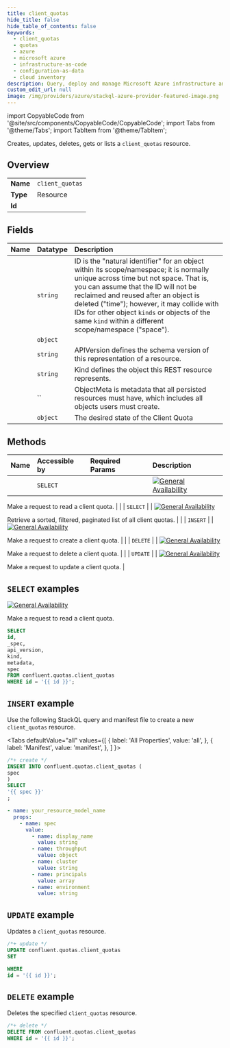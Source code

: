 ```yaml
---
title: client_quotas
hide_title: false
hide_table_of_contents: false
keywords:
  - client_quotas
  - quotas
  - azure
  - microsoft azure
  - infrastructure-as-code
  - configuration-as-data
  - cloud inventory
description: Query, deploy and manage Microsoft Azure infrastructure and resources using SQL
custom_edit_url: null
image: /img/providers/azure/stackql-azure-provider-featured-image.png
---
```


import CopyableCode from '@site/src/components/CopyableCode/CopyableCode';
import Tabs from '@theme/Tabs';
import TabItem from '@theme/TabItem';

Creates, updates, deletes, gets or lists a <code>client_quotas</code> resource.

## Overview
<table><tbody>
<tr><td><b>Name</b></td><td><code>client_quotas</code></td></tr>
<tr><td><b>Type</b></td><td>Resource</td></tr>
<tr><td><b>Id</b></td><td><CopyableCode code="confluent.quotas.client_quotas" /></td></tr>
</tbody></table>

## Fields
| Name | Datatype | Description |
|:-----|:---------|:------------|
| <CopyableCode code="id" /> | `string` | ID is the "natural identifier" for an object within its scope/namespace; it is normally unique across time but not space. That is, you can assume that the ID will not be reclaimed and reused after an object is deleted ("time"); however, it may collide with IDs for other object `kinds` or objects of the same `kind` within a different scope/namespace ("space"). |
| <CopyableCode code="_spec" /> | `object` |  |
| <CopyableCode code="api_version" /> | `string` | APIVersion defines the schema version of this representation of a resource. |
| <CopyableCode code="kind" /> | `string` | Kind defines the object this REST resource represents. |
| <CopyableCode code="metadata" /> | `` | ObjectMeta is metadata that all persisted resources must have, which includes all objects users must create. |
| <CopyableCode code="spec" /> | `object` | The desired state of the Client Quota |

## Methods
| Name | Accessible by | Required Params | Description |
|:-----|:--------------|:----------------|:------------|
| <CopyableCode code="get_kafka_quotas_v1client_quota" /> | `SELECT` | <CopyableCode code="id" /> | [![General Availability](https://img.shields.io/badge/Lifecycle%20Stage-General%20Availability-%2345c6e8)](#section/Versioning/API-Lifecycle-Policy)

Make a request to read a client quota. |
| <CopyableCode code="list_kafka_quotas_v1client_quotas" /> | `SELECT` | <CopyableCode code="environment, spec.cluster" /> | [![General Availability](https://img.shields.io/badge/Lifecycle%20Stage-General%20Availability-%2345c6e8)](#section/Versioning/API-Lifecycle-Policy)

Retrieve a sorted, filtered, paginated list of all client quotas. |
| <CopyableCode code="create_kafka_quotas_v1client_quota" /> | `INSERT` | <CopyableCode code="" /> | [![General Availability](https://img.shields.io/badge/Lifecycle%20Stage-General%20Availability-%2345c6e8)](#section/Versioning/API-Lifecycle-Policy)

Make a request to create a client quota. |
| <CopyableCode code="delete_kafka_quotas_v1client_quota" /> | `DELETE` | <CopyableCode code="id" /> | [![General Availability](https://img.shields.io/badge/Lifecycle%20Stage-General%20Availability-%2345c6e8)](#section/Versioning/API-Lifecycle-Policy)

Make a request to delete a client quota. |
| <CopyableCode code="update_kafka_quotas_v1client_quota" /> | `UPDATE` | <CopyableCode code="id" /> | [![General Availability](https://img.shields.io/badge/Lifecycle%20Stage-General%20Availability-%2345c6e8)](#section/Versioning/API-Lifecycle-Policy)

Make a request to update a client quota. |

## `SELECT` examples

[![General Availability](https://img.shields.io/badge/Lifecycle%20Stage-General%20Availability-%2345c6e8)](#section/Versioning/API-Lifecycle-Policy)

Make a request to read a client quota.


```sql
SELECT
id,
_spec,
api_version,
kind,
metadata,
spec
FROM confluent.quotas.client_quotas
WHERE id = '{{ id }}';
```
## `INSERT` example

Use the following StackQL query and manifest file to create a new <code>client_quotas</code> resource.

<Tabs
    defaultValue="all"
    values={[
        { label: 'All Properties', value: 'all', },
        { label: 'Manifest', value: 'manifest', },
    ]
}>
<TabItem value="all">

```sql
/*+ create */
INSERT INTO confluent.quotas.client_quotas (
spec
)
SELECT 
'{{ spec }}'
;
```
</TabItem>
<TabItem value="manifest">

```yaml
- name: your_resource_model_name
  props:
    - name: spec
      value:
        - name: display_name
          value: string
        - name: throughput
          value: object
        - name: cluster
          value: string
        - name: principals
          value: array
        - name: environment
          value: string

```
</TabItem>
</Tabs>

## `UPDATE` example

Updates a <code>client_quotas</code> resource.

```sql
/*+ update */
UPDATE confluent.quotas.client_quotas
SET 

WHERE 
id = '{{ id }}';
```

## `DELETE` example

Deletes the specified <code>client_quotas</code> resource.

```sql
/*+ delete */
DELETE FROM confluent.quotas.client_quotas
WHERE id = '{{ id }}';
```
